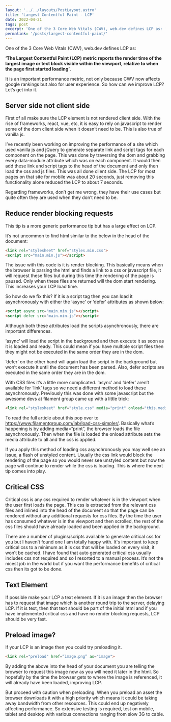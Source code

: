 ```yaml
---
layout: '../../layouts/PostLayout.astro'
title: 'Largest Contentful Paint - LCP'
date: 2022-04-21
tags: post
excerpt: 'One of the 3 Core Web Vitals (CWV), web.dev defines LCP as: ‘The Largest Contentful Paint (LCP) metric reports the render time of the largest image or text block visible within the viewport, relative to when the page first started loading’'
permalink: '/posts/largest-contentful-paint/'
---
```


One of the 3 Core Web Vitals (CWV), web.dev defines LCP as: 

<strong>‘The Largest Contentful Paint (LCP) metric reports the render time of the largest image or text block visible within the viewport, relative to when the page first started loading’</strong>.

It is an important performance metric, not only because CWV now affects google rankings but also for user experience. So how can we improve LCP? Let’s get into it.

## Server side not client side

First of all make sure the LCP element is not rendered client side. With the rise of frameworks, react, vue, etc, it is easy to rely on javascript to render some of the dom client side when it doesn’t need to be. This is also true of vanilla js.

I’ve recently been working on improving the performance of a site which used vanilla js and jQuery to generate separate link and script tags for each component on the page. This was done by traversing the dom and grabbing every data-module attribute which was on each component. It would then add these link and script tags to the head of the document and only then load the css and js files. This was all done client side. The LCP for most pages on that site for mobile was about 20 seconds, just removing this functionality alone reduced the LCP to about 7 seconds.

Regarding frameworks, don’t get me wrong, they have their use cases but quite often they are used when they don’t need to be.

## Reduce render blocking requests

This tip is a more generic performance tip but has a large effect on LCP.

It’s not uncommon to find html similar to the below in the head of the document:

```html
<link rel="stylesheet" href="styles.min.css">
<script src="main.min.js"></script>
```

The issue with this code is it is render blocking. This basically means when the browser is parsing the html and finds a link to a css or javascript file, it will request these files but during this time the rendering of the page is paused. Only when these files are returned will the dom start rendering. This increases your LCP load time.

So how do we fix this? If it is a script tag then you can load it asynchronously with either the ‘async’ or ‘defer’ attributes as shown below:

```html
<script async src="main.min.js"></script>
<script defer src="main.min.js"></script>
```

Although both these attributes load the scripts asynchronously, there are important differences.

‘async’ will load the script in the background and then execute it as soon as it is loaded and ready. This could mean if you have multiple script files then they might not be executed in the same order they are in the dom.

‘defer’ on the other hand will again load the script in the background but won’t execute it until the document has been parsed. Also, defer scripts are executed in the same order they are in the dom.

With CSS files it’s a little more complicated. ‘async’ and ‘defer’ aren’t available for ‘link’ tags so we need a different method to load these asynchronously. Previously this was done with some javascript but the awesome devs at filament group came up with a little trick:

```html
<link rel="stylesheet" href="style.css" media="print" onload="this.media='all'">
```

To read the full article about this pop over to <a href="https://www.filamentgroup.com/lab/load-css-simpler/">https://www.filamentgroup.com/lab/load-css-simpler/</a>. Basically what’s happening is by adding media=“print”, the browser loads the file asynchronously. Then when the file is loaded the onload attribute sets the media attribute to all and the css is applied.

If you apply this method of loading css asynchronously you may well see an issue, a flash of unstyled content. Usually the css link would block the rendering of the page so you would never see unstyled content but now the page will continue to render while the css is loading. This is where the next tip comes into play.

## Critical CSS

Critical css is any css required to render whatever is in the viewport when the user first loads the page. This css is extracted from the relevant css files and inlined into the head of the document so that the page can be rendered without any additional requests for css files. By the time the user has consumed whatever is in the viewport and then scrolled, the rest of the css files should have already loaded and been applied in the background.

There are a number of plugins/scripts available to generate critical css for you but I haven’t found one I am totally happy with. It's important to keep critical css to a minimum as it is css that will be loaded on every visit, it won’t be cached. I have found that auto generated critical css usually includes css not required and so I resorted to a manual process. It’s not the nicest job in the world but if you want the performance benefits of critical css then its got to be done.

## Text Element

If possible make your LCP a text element. If it is an image then the browser has to request that image which is another round trip to the server, delaying LCP. If it is text, then that text should be part of the initial html and if you have implemented critical css and have no render blocking requests, LCP should be very fast.

## Preload image?

If your LCP is an image then you could try preloading it.

```html
<link rel="preload" href=“image.png” as="image">
```

By adding the above into the head of your document you are telling the browser to request this image now as you will need it later in the html. So hopefully by the time the browser gets to where the image is referenced, it will already have been loaded, improving LCP.

But proceed with caution when preloading. When you preload an asset the browser downloads it with a high priority which means it could be taking away bandwidth from other resources. This could end up negatively affecting performance. So extensive testing is required, test on mobile, tablet and desktop with various connections ranging from slow 3G to cable.